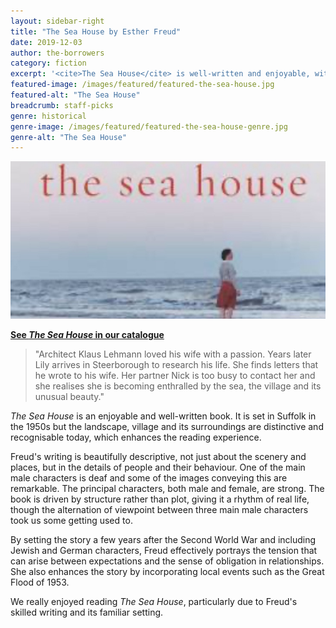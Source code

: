 ```yaml
---
layout: sidebar-right
title: "The Sea House by Esther Freud"
date: 2019-12-03
author: the-borrowers
category: fiction
excerpt: '<cite>The Sea House</cite> is well-written and enjoyable, with a familiar setting.'
featured-image: /images/featured/featured-the-sea-house.jpg
featured-alt: "The Sea House"
breadcrumb: staff-picks
genre: historical
genre-image: /images/featured/featured-the-sea-house-genre.jpg
genre-alt: "The Sea House"
---
```


![The Sea House](/images/featured/featured-the-sea-house.jpg)

**[See <cite>The Sea House</cite> in our catalogue](https://suffolk.spydus.co.uk/cgi-bin/spydus.exe/ENQ/OPAC/BIBENQ?BRN=37087)**

> "Architect Klaus Lehmann loved his wife with a passion. Years later Lily arrives in Steerborough to research his life. She finds letters that he wrote to his wife. Her partner Nick is too busy to contact her and she realises she is becoming enthralled by the sea, the village and its unusual beauty."

<cite>The Sea House</cite> is an enjoyable and well-written book. It is set in Suffolk in the 1950s but the landscape, village and its surroundings are distinctive and recognisable today, which enhances the reading experience.

Freud's writing is beautifully descriptive, not just about the scenery and places, but in the details of people and their behaviour. One of the main male characters is deaf and some of the images conveying this are remarkable. The principal characters, both male and female, are strong. The book is driven by structure rather than plot, giving it a rhythm of real life, though the alternation of viewpoint between three main male characters took us some getting used to.

By setting the story a few years after the Second World War and including Jewish and German characters, Freud effectively portrays the tension that can arise between expectations and the sense of obligation in relationships. She also enhances the story by incorporating local events such as the Great Flood of 1953.

We really enjoyed reading <cite>The Sea House</cite>, particularly due to Freud's skilled writing and its familiar setting.
